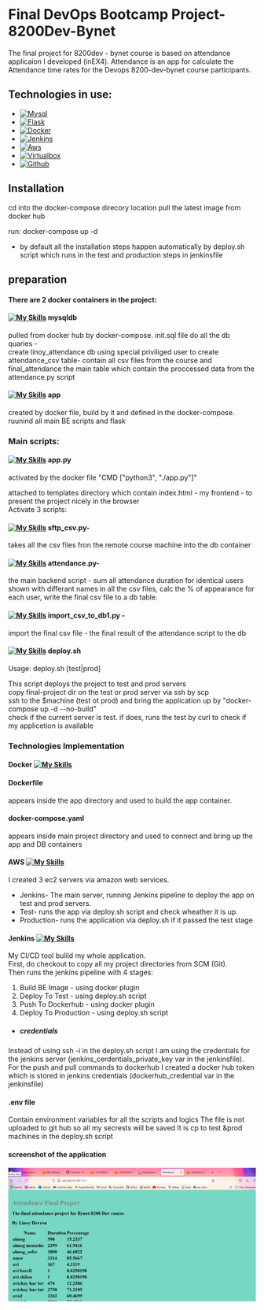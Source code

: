 # Final DevOps Bootcamp Project- 8200Dev-Bynet

The final project for 8200dev - bynet course is based on attendance applicaion I developed (inEX4).
Attendance is an app for calculate the Attendance time rates for the Devops 8200-dev-bynet course participants.


## Technologies in use:

- [![Mysql][mysql.dev]][mysql-url]
- [![Flask][flask.dev]][flask-url]
- [![Docker][docker.dev]][docker-url]
- [![Jenkins][jenkins.dev]][jenkins-url]
- [![Aws][aws.dev]][aws-url]
- [![Virtualbox][virtualbox.dev]][virtualbox-url]
- [![Github][github.dev]][github-url]

[mysql.dev]:https://img.shields.io/badge/Mysql-DD0031?style=for-the-badge&logo=mysql&logoColor=white&color=orange
[mysql-url]: https://www.mysql.com/

[flask.dev]: https://img.shields.io/badge/Flask-563D7C?style=for-the-badge&logo=flask&logoColor=white&color=black
[flask-url]: https://flask.palletsprojects.com/en/2.2.x/

[docker.dev]: https://img.shields.io/badge/Docker-563D7C?style=for-the-badge&logo=docker&logoColor=white&color=9cf 
[docker-url]: https://www.docker.com/

[jenkins.dev]: https://img.shields.io/badge/Jenkins-563D7C?style=for-the-badge&logo=jenkins&logoColor=white&color=red
[jenkins-url]: https://www.jenkins.io/

[aws.dev]: https://img.shields.io/badge/AWS-563D7C?style=for-the-badge&logo=amazon&logoColor=white&color=grey
[aws-url]: https://aws.amazon.com/

[virtualbox.dev]: https://img.shields.io/badge/Virtualbox-563D7C?style=for-the-badge&logo=virtualbox&logoColor=white&color=blue
[virtualbox-url]: https://www.virtualbox.org/

[github.dev]:https://img.shields.io/badge/github-DD0031?style=for-the-badge&logo=github&logoColor=white&color=
[github-url]: https://github.com/

## Installation
cd into the docker-compose direcory location
pull the latest image from docker hub

run:
docker-compose up -d

* by default all the installation steps happen automatically by deploy.sh script which runs in the test and production steps in jenkinsfile

## preparation

#### There are 2 docker containers in the project:
#### [![My Skills](https://skills.thijs.gg/icons?i=mysql&theme=light)](https://skills.thijs.gg) mysqldb 
pulled from docker hub by docker-compose.
init.sql file do all the db quaries - \
create linoy_attendance db
using special priviliged user to create attendance_csv table- contain all csv files from the course and final_attendance the main table which contain the proccessed data from the attendance.py script
#### [![My Skills](https://skills.thijs.gg/icons?i=flask&theme=light)](https://skills.thijs.gg) app
created by docker file, build by it and defined in the docker-compose. ruunind all main BE scripts and flask
 
### Main scripts: 

####  [![My Skills](https://skills.thijs.gg/icons?i=python&theme=light)](https://skills.thijs.gg) app.py 
activated by the docker file "CMD ["python3", "./app.py"]"

attached to templates directory which contain index.html - my frontend - to present the project nicely in the browser \
Activate 3 scripts:
####  [![My Skills](https://skills.thijs.gg/icons?i=python&theme=light)](https://skills.thijs.gg)  sftp_csv.py- 
takes all the csv files fron the remote course machine into the db container
####  [![My Skills](https://skills.thijs.gg/icons?i=python&theme=light)](https://skills.thijs.gg)  attendance.py-
the main backend script - sum all attendance duration for identical users shown with differant names in all the csv files, calc the % of appearance for each user, write the final csv file to a db table.
####  [![My Skills](https://skills.thijs.gg/icons?i=python&theme=light)](https://skills.thijs.gg)  import_csv_to_db1.py - 
import the final csv file - the final result of the attendance script to the db

#### [![My Skills](https://skills.thijs.gg/icons?i=bash&theme=light)](https://skills.thijs.gg) deploy.sh 
Usage: deploy.sh [test|prod]

This script deploys the project to test and prod servers \
copy final-project dir on the test or prod server via ssh by scp \
ssh to the $machine (test ot prod) and bring the application up by "docker-compose up -d --no-build" \
check if the current server is test. if does, runs the test by curl to check if my applicetion is available

###  Technologies Implementation
#### Docker  [![My Skills](https://skills.thijs.gg/icons?i=docker&theme=light)](https://skills.thijs.gg)

#### Dockerfile 
appears inside the app directory and used to build the app container. 
#### docker-compose.yaml
appears inside main project directory and used to connect and bring up the app and DB containers

#### AWS [![My Skills](https://skills.thijs.gg/icons?i=aws&theme=light)](https://skills.thijs.gg)

I created 3 ec2 servers via amazon web services. 
* Jenkins- The main server, running Jenkins pipeline to deploy the app on test and prod servers.
* Test- runs the app via deploy.sh script and check wheather it is up.
* Production- runs the application via deploy.sh if it passed the test stage

#### Jenkins [![My Skills](https://skills.thijs.gg/icons?i=jenkins&theme=light)](https://skills.thijs.gg)

My CI/CD tool bulild my whole application. \
First, do checkout to copy all my project directories from SCM (Git). \
Then runs the jenkins pipeline with 4 stages:
1. Build BE Image - using docker plugin 
2. Deploy To Test - using deploy.sh script
3. Push To Dockerhub - using docker plugin 
4. Deploy To Production - using deploy.sh script

* ##### credentials
Instead of using ssh -i <private key> in the deploy.sh script I am using the credentials for the jenkins server (jenkins_cerdentials_private_key var in the jenkinsfile).\
For the push and pull commands to dockerhub I created a docker hub token which is stored in jenkins credentials (dockerhub_credential var in the jenkinsfile)
 

#### .env file 
Contain environment variables for all the scripts and logics 
The file is not uploaded to git hub so all my secrests will be saved
It is cp to test &prod machines in the deploy.sh script


#### screenshot of the application
![This ia an image](https://github.com/linoyh/Final-project-8200dev-course/blob/main/screenshots/Attendance-in-browser.JPG)

